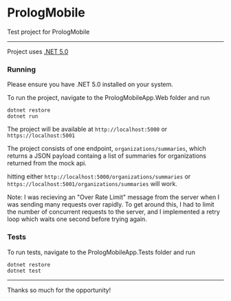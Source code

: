 # PrologMobile
Test project for PrologMobile

---
Project uses [.NET 5.0](https://dotnet.microsoft.com/download)

### Running
Please ensure you have .NET 5.0 installed on your system.

To run the project, navigate to the PrologMobileApp.Web folder and run 

```
dotnet restore
dotnet run
```

The project will be available at `http://localhost:5000` or `https://localhost:5001`

The project consists of one endpoint, `organizations/summaries`, which returns a JSON payload containg a list of summaries for organizations returned from the mock api.

hitting either `http://localhost:5000/organizations/summaries` or `https://localhost:5001/organizations/summaries` will work.

Note: I was recieving an "Over Rate Limit" message from the server when I was sending many requests over rapidly. To get around this, I had to limit the number of concurrent requests to the server, and I implemented a retry loop which waits one second before trying again.

### Tests
To run tests, navigate to the PrologMobileApp.Tests folder and run

```
dotnet restore
dotnet test
```

---

Thanks so much for the opportunity!

